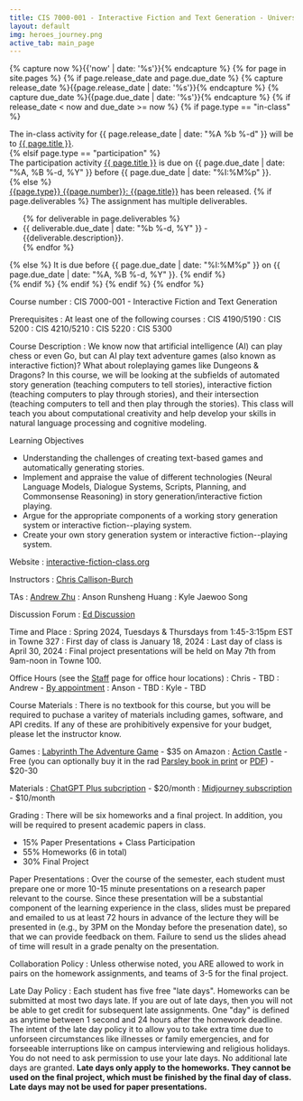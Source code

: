 ```yaml
---
title: CIS 7000-001 - Interactive Fiction and Text Generation - University of Pennsylvania
layout: default
img: heroes_journey.png
active_tab: main_page 
---
```


<!--
<div class="alert alert-warning" markdown="1">
Want to join the class, but didn't attend the first lecture? Here are the steps to follow:
1. [Get a permit by signing yourself up for CIS 700-001 via the waitlist system](https://forms.cis.upenn.edu/waitlist/index.php).  
2. [Do the for-credit in-class assignment from the first lecture](http://interactive-fiction-class.org/in_class_activities/play-text-adventures/play-text-adventures.html).
3. [Listen to recording of the first lecture](https://upenn.hosted.panopto.com/Panopto/Pages/Sessions/List.aspx?folderID=8b5f2734-0738-4f52-90f5-ab3c01236b7c) and [look over the slides](http://interactive-fiction-class.org/slides/text-adventure-games.pdf).
4. [Complete the first homework assignment before class on Thursday](http://interactive-fiction-class.org/homeworks/text-adventure-game/text-adventure-game.html).
</div>
-->

<!--
<div class="alert alert-success" markdown="1">
[Post your game here.](https://docs.google.com/document/d/1XpBEevYpHvLjCr-3CkAhERN_GPHsjNmkPo-Wf9KjxDs/edit?usp=sharing)
</div>
-->

<!-- Display an alert about upcoming homework assignments -->
{% capture now %}{{'now' | date: '%s'}}{% endcapture %}
{% for page in site.pages %}
{% if page.release_date and page.due_date %}
{% capture release_date %}{{page.release_date | date: '%s'}}{% endcapture %}
{% capture due_date %}{{page.due_date | date: '%s'}}{% endcapture %}
{% if release_date < now and due_date >= now %}
{% if page.type == "in-class" %}
<!-- In class activity -->
<div class="alert alert-danger">
The in-class activity for {{ page.release_date | date: "%A %b %-d" }} will be to <a href="{{page.url}}">{{ page.title }}</a>.  
</div>
<!-- Other participation activity -->
{% elsif page.type == "participation" %}
<div class="alert alert-info">
The participation activity <a href="{{page.url}}">{{ page.title }}</a> is due on {{ page.due_date | date: "%A, %B %-d, %Y" }} before {{ page.due_date | date: "%I:%M%p" }}. 
</div>
{% else %}
<!-- Homework assignment -->
<div class="alert alert-success">
<a href="{{page.url}}">{{page.type}} {{page.number}}: {{page.title}}</a> has been released.  
{% if page.deliverables %}
The assignment has multiple deliverables.
<ul>
{% for deliverable in page.deliverables %}
<li>{{ deliverable.due_date | date: "%b %-d, %Y" }} - {{deliverable.description}}.</li>
{% endfor %}
</ul>
{% else %}
It is due before {{ page.due_date | date: "%I:%M%p" }} on {{ page.due_date | date: "%A, %B %-d, %Y" }}.
{% endif %}
</div>
{% endif %}
{% endif %}
{% endif %}
{% endfor %}
<!-- End alert for upcoming homework assignments -->


<!--
<div class="alert alert-success" markdown="1">
A great example of what you could build if you take this class is the [AI Dungeon](https://play.aidungeon.io/), which is an interactive fiction game  that was developed by a student at BYU using [Open AI's GPT-2](https://openai.com/blog/better-language-models/) large scale language model.
</div>
-->
<!--
<div class="alert alert-success" markdown="1">
First day of class is Thursday, January 13, 2022 at 1:45pm-3:15pm Eastern. It will take place virtually. Here is the [Zoom link](https://upenn.zoom.us/j/95868341588?pwd=a0NvbkhtUEdYTTk5d0Vmc2VvcHJrUT09). We look forward to seeing you there!
</div>
-->

Course number
: CIS 7000-001 - Interactive Fiction and Text Generation 

Prerequisites 
: At least one of the following courses
: CIS 4190/5190
: CIS 5200
: CIS 4210/5210
: CIS 5220
: CIS 5300

Course Description
: We know now that artificial intelligence (AI) can play chess or even Go, but can AI play text adventure games (also known as interactive fiction)? What about roleplaying games like Dungeons & Dragons? In this course, we will be looking at the subfields of automated story generation (teaching computers to tell stories), interactive fiction (teaching computers to play through stories), and their intersection (teaching computers to tell and then play through the stories). This class will teach you about computational creativity and help develop your skills in natural language processing and cognitive modeling. 

Learning Objectives
* Understanding the challenges of creating text-based games and automatically generating stories.
* Implement and appraise the value of different technologies (Neural Language Models, Dialogue Systems, Scripts, Planning, and Commonsense Reasoning) in story generation/interactive fiction playing.
* Argue for the appropriate components of a working story generation system or interactive fiction--playing system.
* Create your own story generation system or interactive fiction--playing system.




<!-- 
: This class will cover several areas.
* Text Adventure Games - How they are implemented and how we can build agents that automatically solve them.
* Common-sense Reasoning - TODO
* Narrative Understanding - Extracting narrative structure (event schemas) from text
* Text Generation - Generating natural-sounding text that follows a desired style, narrative arc, or other attribute.
* Chatbots / Dialog Systems - TODO
-->

Website
: [interactive-fiction-class.org](http://interactive-fiction-class.org/)

Instructors
: [Chris Callison-Burch](https://www.cis.upenn.edu/~ccb/)

TAs
: [Andrew Zhu](https://zhu.codes)
: Anson Runsheng Huang
: Kyle Jaewoo Song

Discussion Forum
: [Ed Discussion](https://edstem.org/us/courses/50468/discussion/)

Time and Place
: Spring 2024, Tuesdays & Thursdays from 1:45-3:15pm EST in Towne 327
: First day of class is January 18, 2024
: Last day of class is April 30, 2024
: Final project presentations will be held on May 7th from 9am-noon in Towne 100.

Office Hours (see the [Staff](/staff.html) page for office hour locations)
: Chris - TBD
: Andrew - [By appointment](https://calendar.app.google/h3cWzezazMe9c8a69)
: Anson - TBD
: Kyle - TBD


Course Materials
: There is no textbook for this course, but you will be required to puchase a varitey of materials including games, software, and API credits. If any of these are prohibitively expensive for your budget, please let the instructor know.

Games
: [Labyrinth The Adventure Game](https://www.amazon.com/Jim-Hensons-Labyrinth-Adv-Game/dp/1916011551/) - $35 on Amazon
: [Action Castle](http://www.memento-mori.com/pdf/parsely-preview-n-play-edition) - Free (you can optionally buy it in the rad [Parsley book in print](http://www.memento-mori.com/books/parsely-book) or [PDF](http://www.memento-mori.com/pdf/parsely-pdf)) - $20-30


Materials 
: [ChatGPT Plus subcription](http://chat.openai.com) - $20/month
: [Midjourney subscription](https://www.midjourney.com/home) - $10/month 


<!--
: $20-30 [Parsley](http://www.memento-mori.com/parsely-products/) by Jared A Sorensen
Books
: (Optional) [So You Want To Be A Game Master: Everything You Need to Start Your Tabletop Adventure for Dungeons and Dragons, Pathfinder, and Other Systems](https://www.amazon.com/gp/product/1645679152/ref=ox_sc_act_title_1?smid=ATVPDKIKX0DER&psc=1) - $25 on Amazon

: [$10](http://www.drivethrurpg.com/product/108028/Dungeon-World)-[$25](https://www.burningwheel.com/dungeon-world-1/) [Dungeon World](https://dungeon-world.com/) by Sage LaTorra and Adam Koebel
: Optional $31 [Dungeon Master's Guide - Dungeons & Dragons 5th edition Core Rulebook](https://www.amazon.com/Dungeons-Dragons-Dungeon-Rulebook-Roleplaying/dp/0786965622/) by Wizards of the Coast
-->

Grading
: There will be six homeworks and a final project. In addition, you will be required to present academic papers in class.
* 15% Paper Presentations + Class Participation
* 55% Homeworks (6 in total)
* 30% Final Project

Paper Presentations
: Over the course of the semester, each student must prepare one or more 10-15 minute presentations on a research paper relevant to the course. Since these presentation will be a substantial component of the learning experience in the class, slides must be prepared and emailed to us at least 72 hours in advance of the lecture they will be presented in (e.g., by 3PM on the Monday before the presenation date), so that we can provide feedback on them. Failure to send us the slides ahead of time will result in a grade penalty on the presentation. 

Collaboration Policy
: Unless otherwise noted, you ARE allowed to work in pairs on the homework assignments, and teams of 3-5 for the final project.

Late Day Policy
: Each student has five free "late days".  Homeworks can be submitted at most two days late.  If you are out of late days, then you will not be able to get credit for subsequent late assignments. One "day" is defined as anytime between 1 second and 24 hours after the homework deadline. The intent of the late day policy it to allow you to take extra time due to unforseen circumstances like illnesses or family emergencies, and for forseeable interruptions like on campus interviewing and religious holidays.  You do not need to ask permission to use your late days.  No additional late days are granted. **Late days only apply to the homeworks. They cannot be used on the final project, which must be finished by the final day of class.  Late days may not be used for paper presentations.**
